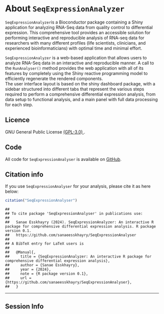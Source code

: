 # About `SeqExpressionAnalyzer`

`SeqExpressionAnalyzer`is a Bioconductor package containing a Shiny application for analyzing RNA-Seq data from       quality control to differential expression. This comprehensive tool provides an accessible solution for performing interactive and reproducible analysis of RNA-seq data for researchers with many different profiles (life scientists, clinicians, and experienced bioinformaticians) with optimal time and minimal effort.

`SeqExpressionAnalyzer` is a web-based application that allows users to analyze RNA-Seq data in an interactive and reproducible manner. A call to the `RunAnalyser()` method provides the web application with all of its features by completely using the Shiny reactive programming model to efficiently regenerate the rendered components.  
The user interface layout is based on the shiny dashboard package, with a sidebar structured into different tabs that represent the various steps required to perform a comprehensive differential expression analysis, from data setup to functional analysis, and a main panel with full data processing for each step.

## Licence

GNU General Public License 
<a href="https://github.com/sanaeesskhayry/SeqExpressionAnalyser?tab=GPL-3.0-1-ov-file" target="_blank">(GPL-3.0) </a>.

## Code

All code for `SeqExpressionAnalyser` is available on 
<a href="https://github.com/sanaeesskhayry/SeqExpressionAnalyser" target="_blank">GitHub</a>.


## Citation info

If you use `SeqExpressionAnalyser` for your analysis, please cite it as here below:

```r
citation("SeqExpressionAnalyser")
```

```
## 
## To cite package 'SeqExpressionAnalyser' in publications use:
## 
##   Sanae Esskhayry (2024). SeqExpressionAnalyzer: An interactive R package for comprehensive differential expression analysis. R package version 0.1.
##   https://github.com/sanaeesskhayry/SeqExpressionAnalyser
## 
## A BibTeX entry for LaTeX users is
## 
##   @Manual{,
##     title = {SeqExpressionAnalyzer: An interactive R package for comprehensive differential expression analysis},
##     author = {Sanae Esskhayry},
##     year = {2024},
##     note = {R package version 0.1},
##     url = {https://github.com/sanaeesskhayry/SeqExpressionAnalyser},
##   }
```
<hr/>

## Session Info

</br></br>

